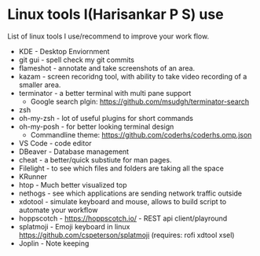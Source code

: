 # Linux tools I(Harisankar P S) use

List of linux tools I use/recommend to improve your work flow.

* KDE - Desktop Enviornment
* git gui - spell check my git commits
* flameshot - annotate and take screenshots of an area.
* kazam - screen recoridng tool, with ability to take video recording of a smaller area.
* terminator - a better terminal with multi pane support
  * Google search plgin: https://github.com/msudgh/terminator-search 
* zsh
* oh-my-zsh - lot of useful plugins for short commands
* oh-my-posh - for better looking terminal design
  * Commandline theme: https://github.com/coderhs/coderhs.omp.json
* VS Code - code editor
* DBeaver - Database management
* cheat - a better/quick substiute for man pages.
* Filelight - to see which files and folders are taking all the space
* KRunner
* htop - Much better visualized top
* nethogs - see which applications are sending network traffic outside
* xdotool - simulate keyboard and mouse, allows to build script to automate your workflow
* hoppscotch - https://hoppscotch.io/ - REST api client/playround
* splatmoji  - Emoji keyboard in linux https://github.com/cspeterson/splatmoji (requires: rofi xdtool xsel)
* Joplin - Note keeping
